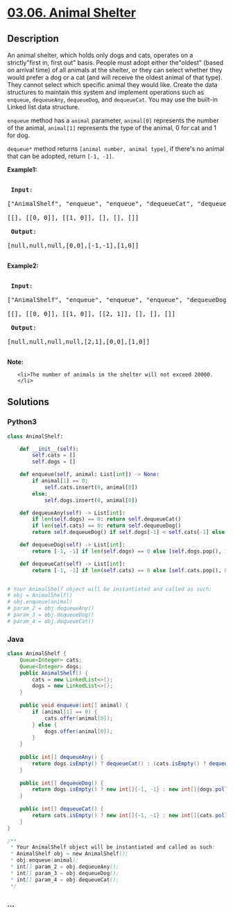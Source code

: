 # [03.06. Animal Shelter](https://leetcode-cn.com/problems/animal-shelter-lcci)

## Description
<p>An animal shelter, which holds only dogs and cats, operates on a strictly&quot;first in, first out&quot; basis. People must adopt either the&quot;oldest&quot; (based on arrival time) of all animals at the shelter, or they can select whether they would prefer a dog or a cat (and will receive the oldest animal of that type). They cannot select which specific animal they would like. Create the data structures to maintain this system and implement operations such as <code>enqueue</code>, <code>dequeueAny</code>, <code>dequeueDog</code>, and <code>dequeueCat</code>. You may use the built-in Linked list data structure.</p>



<p><code>enqueue</code> method has a <code>animal</code> parameter, <code>animal[0]</code> represents the number of the animal, <code>animal[1]</code> represents the type of the animal, 0 for cat and 1 for dog.</p>



<p><code>dequeue*</code> method returns <code>[animal number, animal type]</code>, if there&#39;s no animal that can be adopted, return <code>[-1, -1]</code>.</p>



<p><strong>Example1:</strong></p>



<pre>

<strong> Input</strong>: 

[&quot;AnimalShelf&quot;, &quot;enqueue&quot;, &quot;enqueue&quot;, &quot;dequeueCat&quot;, &quot;dequeueDog&quot;, &quot;dequeueAny&quot;]

[[], [[0, 0]], [[1, 0]], [], [], []]

<strong> Output</strong>: 

[null,null,null,[0,0],[-1,-1],[1,0]]

</pre>



<p><strong>Example2:</strong></p>



<pre>

<strong> Input</strong>: 

[&quot;AnimalShelf&quot;, &quot;enqueue&quot;, &quot;enqueue&quot;, &quot;enqueue&quot;, &quot;dequeueDog&quot;, &quot;dequeueCat&quot;, &quot;dequeueAny&quot;]

[[], [[0, 0]], [[1, 0]], [[2, 1]], [], [], []]

<strong> Output</strong>: 

[null,null,null,null,[2,1],[0,0],[1,0]]

</pre>



<p><strong>Note:</strong></p>



<ol>

	<li>The number of animals in the shelter will not exceed 20000.</li>

</ol>




## Solutions


### Python3

```python
class AnimalShelf:

    def __init__(self):
        self.cats = []
        self.dogs = []

    def enqueue(self, animal: List[int]) -> None:
        if animal[1] == 0:
            self.cats.insert(0, animal[0])
        else:
            self.dogs.insert(0, animal[0])

    def dequeueAny(self) -> List[int]:
        if len(self.dogs) == 0: return self.dequeueCat()
        if len(self.cats) == 0: return self.dequeueDog()
        return self.dequeueDog() if self.dogs[-1] < self.cats[-1] else self.dequeueCat()

    def dequeueDog(self) -> List[int]:
        return [-1, -1] if len(self.dogs) == 0 else [self.dogs.pop(), 1]

    def dequeueCat(self) -> List[int]:
        return [-1, -1] if len(self.cats) == 0 else [self.cats.pop(), 0]


# Your AnimalShelf object will be instantiated and called as such:
# obj = AnimalShelf()
# obj.enqueue(animal)
# param_2 = obj.dequeueAny()
# param_3 = obj.dequeueDog()
# param_4 = obj.dequeueCat()
```

### Java

```java
class AnimalShelf {
    Queue<Integer> cats;
    Queue<Integer> dogs;
    public AnimalShelf() {
        cats = new LinkedList<>();
        dogs = new LinkedList<>();
    }
    
    public void enqueue(int[] animal) {
        if (animal[1] == 0) {
            cats.offer(animal[0]);
        } else {
            dogs.offer(animal[0]);
        }
    }
    
    public int[] dequeueAny() {
        return dogs.isEmpty() ? dequeueCat() : (cats.isEmpty() ? dequeueDog() : (dogs.peek() < cats.peek() ? dequeueDog() : dequeueCat()));
    }
    
    public int[] dequeueDog() {
        return dogs.isEmpty() ? new int[]{-1, -1} : new int[]{dogs.poll(), 1};
    }
    
    public int[] dequeueCat() {
        return cats.isEmpty() ? new int[]{-1, -1} : new int[]{cats.poll(), 0};
    }
}

/**
 * Your AnimalShelf object will be instantiated and called as such:
 * AnimalShelf obj = new AnimalShelf();
 * obj.enqueue(animal);
 * int[] param_2 = obj.dequeueAny();
 * int[] param_3 = obj.dequeueDog();
 * int[] param_4 = obj.dequeueCat();
 */
```

### ...
```

```
